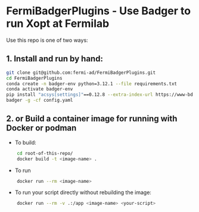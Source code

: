 # FermiBadgerPlugins - Use Badger to run Xopt at Fermilab
Use this repo is one of two ways:

## 1. Install and run by hand:
```bash
git clone git@github.com:fermi-ad/FermiBadgerPlugins.git
cd FermiBadgerPlugins
conda create -n badger-env python=3.12.1 --file requirements.txt
conda activate badger-env 
pip install "acsys[settings]"==0.12.8 --extra-index-url https://www-bd.fnal.gov/pip3 --no-cache-dir
badger -g -cf config.yaml
```

## 2. or Build a container image for running with Docker or podman
 - To build: 
```bash
    cd root-of-this-repo/
    docker build -t <image-name> .
```

- To run 
```bash
    docker run --rm <image-name>
```
- To run your script directly without rebuilding the image:
```bash
    docker run --rm -v .:/app <image-name> <your-script>
```
